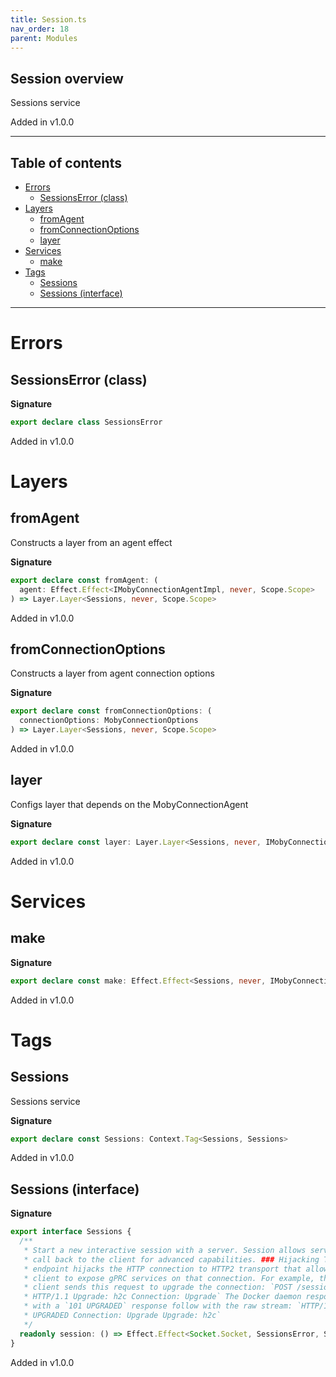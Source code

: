 ```yaml
---
title: Session.ts
nav_order: 18
parent: Modules
---
```


## Session overview

Sessions service

Added in v1.0.0

---

<h2 class="text-delta">Table of contents</h2>

- [Errors](#errors)
  - [SessionsError (class)](#sessionserror-class)
- [Layers](#layers)
  - [fromAgent](#fromagent)
  - [fromConnectionOptions](#fromconnectionoptions)
  - [layer](#layer)
- [Services](#services)
  - [make](#make)
- [Tags](#tags)
  - [Sessions](#sessions)
  - [Sessions (interface)](#sessions-interface)

---

# Errors

## SessionsError (class)

**Signature**

```ts
export declare class SessionsError
```

Added in v1.0.0

# Layers

## fromAgent

Constructs a layer from an agent effect

**Signature**

```ts
export declare const fromAgent: (
  agent: Effect.Effect<IMobyConnectionAgentImpl, never, Scope.Scope>
) => Layer.Layer<Sessions, never, Scope.Scope>
```

Added in v1.0.0

## fromConnectionOptions

Constructs a layer from agent connection options

**Signature**

```ts
export declare const fromConnectionOptions: (
  connectionOptions: MobyConnectionOptions
) => Layer.Layer<Sessions, never, Scope.Scope>
```

Added in v1.0.0

## layer

Configs layer that depends on the MobyConnectionAgent

**Signature**

```ts
export declare const layer: Layer.Layer<Sessions, never, IMobyConnectionAgent>
```

Added in v1.0.0

# Services

## make

**Signature**

```ts
export declare const make: Effect.Effect<Sessions, never, IMobyConnectionAgent | HttpClient.client.Client.Default>
```

Added in v1.0.0

# Tags

## Sessions

Sessions service

**Signature**

```ts
export declare const Sessions: Context.Tag<Sessions, Sessions>
```

Added in v1.0.0

## Sessions (interface)

**Signature**

```ts
export interface Sessions {
  /**
   * Start a new interactive session with a server. Session allows server to
   * call back to the client for advanced capabilities. ### Hijacking This
   * endpoint hijacks the HTTP connection to HTTP2 transport that allows the
   * client to expose gPRC services on that connection. For example, the
   * client sends this request to upgrade the connection: `POST /session
   * HTTP/1.1 Upgrade: h2c Connection: Upgrade` The Docker daemon responds
   * with a `101 UPGRADED` response follow with the raw stream: `HTTP/1.1 101
   * UPGRADED Connection: Upgrade Upgrade: h2c`
   */
  readonly session: () => Effect.Effect<Socket.Socket, SessionsError, Scope.Scope>
}
```

Added in v1.0.0
